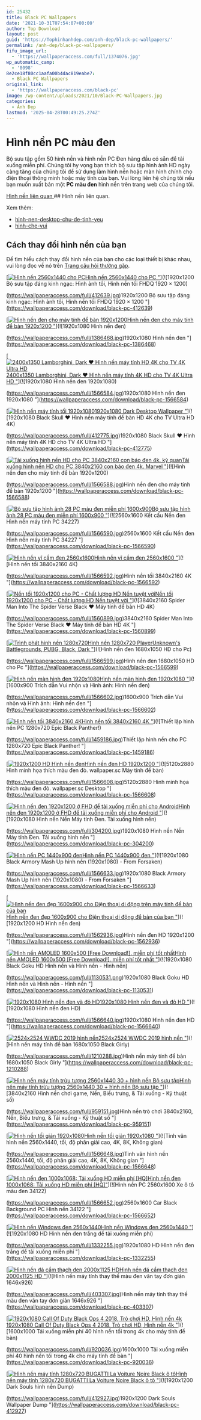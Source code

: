 ```yaml
---
id: 25432
title: Black PC Wallpapers
date: '2021-10-31T07:54:07+00:00'
author: Top Download
layout: post
guid: 'https://Tophinhanhdep.com/anh-dep/black-pc-wallpapers/'
permalink: /anh-dep/black-pc-wallpapers/
fifu_image_url:
  - 'https://wallpaperaccess.com/full/1374076.jpg'
wp_automatic_camp:
  - '8098'
8e2ce18f80cc1aafa00b4dac819eabe7:
  - Black PC Wallpapers
original_link:
  - 'https://wallpaperaccess.com/black-pc'
image: /wp-content/uploads/2021/10/Black-PC-Wallpapers.jpg
categories:
  - Ảnh Đẹp
lastmod: '2025-04-28T00:49:25.274Z'
---
```

# Hình nền PC màu đen

Bộ sưu tập gồm 50 hình nền và hình nền PC Đen hàng đầu có sẵn để tải xuống miễn phí. Chúng tôi hy vọng bạn thích bộ sưu tập hình ảnh HD ngày càng tăng của chúng tôi để sử dụng làm hình nền hoặc màn hình chính cho điện thoại thông minh hoặc máy tính của bạn. Vui lòng liên hệ chúng tôi nếu bạn muốn xuất bản một **PC màu đen** hình nền trên trang web của chúng tôi.

[Hình nền liên quan ](#related) ## Hình nền liên quan.

   
 Xem thêm:

   
- [hinh-nen-desktop-chu-de-tinh-yeu](https://tophinhanhdep.com/anh-tinh-yeu/hinh-nen-desktop-chu-de-tinh-yeu/)
- [hinh-che-vui](https://tophinhanhdep.com/anh-che/hinh-che-vui/)

## Cách thay đổi hình nền của bạn

Để tìm hiểu cách thay đổi hình nền của bạn cho các loại thiết bị khác nhau, vui lòng đọc về nó trên [Trang câu hỏi thường gặp](https://tophinhanhdep.com/faq/).

  
[[![Hình nền 2560x1440 cho PC](https://wallpaperaccess.com/full/1374076.jpg)Hình nền 2560x1440 cho PC "](https://wallpaperaccess.com/download/black-pc-1374076)](![1920x1200 Bộ sưu tập đáng kinh ngạc: Hình ảnh tối, Hình nền tối FHDQ 1920 × 1200)

(https://wallpaperaccess.com/full/412639.jpg)1920x1200 Bộ sưu tập đáng kinh ngạc: Hình ảnh tối, Hình nền tối FHDQ 1920 × 1200 "](https://wallpaperaccess.com/download/black-pc-412639)

[[![Hình nền đen cho máy tính để bàn 1920x1200](https://wallpaperaccess.com/full/1566582.jpg)Hình nền đen cho máy tính để bàn 1920x1200 "](https://wallpaperaccess.com/download/black-pc-1566582)](![1920x1080 Hình nền đen)

(https://wallpaperaccess.com/full/1386468.jpg)1920x1080 Hình nền đen "](https://wallpaperaccess.com/download/black-pc-1386468)

[[![2400x1350 Lamborghini, Dark ❤ Hình nền máy tính HD 4K cho TV 4K Ultra HD](https://wallpaperaccess.com/full/263822.jpg)2400x1350 Lamborghini, Dark ❤ Hình nền máy tính 4K HD cho TV 4K Ultra HD "](https://wallpaperaccess.com/download/black-pc-263822)](![1920x1080 Hình nền đen 1920x1080)

(https://wallpaperaccess.com/full/1566584.jpg)1920x1080 Hình nền đen 1920x1080 "](https://wallpaperaccess.com/download/black-pc-1566584)

[[![Hình nền máy tính tối 1920x1080](https://wallpaperaccess.com/full/1244202.jpg)1920x1080 Dark Desktop Wallpaper "](https://wallpaperaccess.com/download/black-pc-1244202)](![1920x1080 Black Skull ❤ Hình nền máy tính để bàn HD 4K cho TV Ultra HD 4K)

(https://wallpaperaccess.com/full/412775.jpg)1920x1080 Black Skull ❤ Hình nền máy tính 4K HD cho TV 4K Ultra HD "](https://wallpaperaccess.com/download/black-pc-412775)

[[![Tải xuống hình nền HD cho PC 3840x2160 con báo đen 4k.  kỳ quan](https://wallpaperaccess.com/full/327317.jpg)Tải xuống hình nền HD cho PC 3840x2160 con báo đen 4k. Marvel "](https://wallpaperaccess.com/download/black-pc-327317)](![Hình nền đen cho máy tính để bàn 1920x1200)

(https://wallpaperaccess.com/full/1566588.jpg)Hình nền đen cho máy tính để bàn 1920x1200 "](https://wallpaperaccess.com/download/black-pc-1566588)

[[![Bộ sưu tập hình ảnh 28 PC màu đen miễn phí 1600x900](https://wallpaperaccess.com/full/1566589.jpg)Bộ sưu tập hình ảnh 28 PC màu đen miễn phí 1600x900 "](https://wallpaperaccess.com/download/black-pc-1566589)](![2560x1600 Kết cấu Nền đen Hình nền máy tính PC 34227)

(https://wallpaperaccess.com/full/1566590.jpg)2560x1600 Kết cấu Nền đen Hình nền máy tính PC 34227 "](https://wallpaperaccess.com/download/black-pc-1566590)

[[![Hình nền vĩ cầm đen 2560x1600](https://wallpaperaccess.com/full/1561010.jpg)Hình nền vĩ cầm đen 2560x1600 "](https://wallpaperaccess.com/download/black-pc-1561010)](![Hình nền tối 3840x2160 4K)

(https://wallpaperaccess.com/full/1566592.jpg)Hình nền tối 3840x2160 4K "](https://wallpaperaccess.com/download/black-pc-1566592)

[[![Nền tối 1920x1200 cho PC - Chất lượng HD Nền tuyệt vời](https://wallpaperaccess.com/full/412640.jpg)Nền tối 1920x1200 cho PC - Chất lượng HD Nền tuyệt vời "](https://wallpaperaccess.com/download/black-pc-412640)](![3840x2160 Spider Man Into The Spider Verse Black ❤ Máy tính để bàn HD 4K)

(https://wallpaperaccess.com/full/1560899.jpg)3840x2160 Spider Man Into The Spider Verse Black ❤ Máy tính để bàn HD 4K "](https://wallpaperaccess.com/download/black-pc-1560899)

[[![Trình phát hình nền 1280x720](https://wallpaperaccess.com/full/1133827.jpg)Hình nền 1280x720 PlayerUnknown's Battlegrounds, PUBG, Black, Dark "](https://wallpaperaccess.com/download/black-pc-1133827)](![Hình nền đen 1680x1050 HD cho Pc)

(https://wallpaperaccess.com/full/1566599.jpg)Hình nền đen 1680x1050 HD cho Pc "](https://wallpaperaccess.com/download/black-pc-1566599)

[[![Hình nền màn hình đen 1920x1080](https://wallpaperaccess.com/full/1566600.jpg)Hình nền màn hình đen 1920x1080 "](https://wallpaperaccess.com/download/black-pc-1566600)](![1600x900 Trích dẫn Vui nhộn và Hình ảnh: Hình nền đen)

(https://wallpaperaccess.com/full/1566602.jpg)1600x900 Trích dẫn Vui nhộn và Hình ảnh: Hình nền đen "](https://wallpaperaccess.com/download/black-pc-1566602)

[[![Hình nền tối 3840x2160 4K](https://wallpaperaccess.com/full/806533.jpg)Hình nền tối 3840x2160 4K "](https://wallpaperaccess.com/download/black-pc-806533)](![Thiết lập hình nền PC 1280x720 Epic Black Panther!)

(https://wallpaperaccess.com/full/1459186.jpg)Thiết lập hình nền cho PC 1280x720 Epic Black Panther! "](https://wallpaperaccess.com/download/black-pc-1459186)

[[![1920x1200 HD Hình nền đen](https://wallpaperaccess.com/full/36259.jpg)Hình nền đen HD 1920x1200 "](https://wallpaperaccess.com/download/black-pc-36259)](![5120x2880 Hình minh họa thích màu đen đỏ.  wallpaper.sc Máy tính để bàn)

(https://wallpaperaccess.com/full/1566608.jpg)5120x2880 Hình minh họa thích màu đen đỏ. wallpaper.sc Desktop "](https://wallpaperaccess.com/download/black-pc-1566608)

[[![Hình nền đen 1920x1200 ở FHD để tải xuống miễn phí cho Android](https://wallpaperaccess.com/full/1566617.jpg)Hình nền đen 1920x1200 ở FHD để tải xuống miễn phí cho Android "](https://wallpaperaccess.com/download/black-pc-1566617)](![1920x1080 Hình nền Nền Máy tính Đen.  Tải xuống hình nền)

(https://wallpaperaccess.com/full/304200.jpg)1920x1080 Hình nền Nền Máy tính Đen. Tải xuống hình nền "](https://wallpaperaccess.com/download/black-pc-304200)

[[![Hình nền PC 1440x900 đen](https://wallpaperaccess.com/full/1566622.jpg)Hình nền PC 1440x900 đen "](https://wallpaperaccess.com/download/black-pc-1566622)](![1920x1080 Black Armory Mash Up hình nền (1920x1080) - From Forsaken)

(https://wallpaperaccess.com/full/1566633.jpg)1920x1080 Black Armory Mash Up hình nền (1920x1080) - From Forsaken "](https://wallpaperaccess.com/download/black-pc-1566633)

[[![Hình nền đen đẹp 1600x900 cho Điện thoại di động trên máy tính để bàn của bạn](https://wallpaperaccess.com/full/1566634.jpg)Hình nền đen đẹp 1600x900 cho Điện thoại di động để bàn của bạn "](https://wallpaperaccess.com/download/black-pc-1566634)](![1920x1200 HD Hình nền đen)

(https://wallpaperaccess.com/full/1562936.jpg)Hình nền đen HD 1920x1200 "](https://wallpaperaccess.com/download/black-pc-1562936)

[[![Hình nền AMOLED 1600x500 [Free Download!].  miễn phí tốt nhất](https://wallpaperaccess.com/full/818265.jpg)Hình nền AMOLED 1600x500 \[Free Download!\]. miễn phí tốt nhất "](https://wallpaperaccess.com/download/black-pc-818265)](![1920x1080 Black Goku HD Hình nền và Hình nền - Hình nền)

(https://wallpaperaccess.com/full/1130531.png)1920x1080 Black Goku HD Hình nền và Hình nền - Hình nền "](https://wallpaperaccess.com/download/black-pc-1130531)

[[![1920x1080 Hình nền đen và đỏ HD](https://wallpaperaccess.com/full/1566639.jpg)1920x1080 Hình nền đen và đỏ HD "](https://wallpaperaccess.com/download/black-pc-1566639)](![1920x1080 Hình nền đen HD)

(https://wallpaperaccess.com/full/1566640.jpg)1920x1080 Hình nền đen HD "](https://wallpaperaccess.com/download/black-pc-1566640)

[[![2524x2524 WWDC 2019 hình nền](https://wallpaperaccess.com/full/1197809.png)2524x2524 WWDC 2019 hình nền "](https://wallpaperaccess.com/download/black-pc-1197809)](![Hình nền máy tính để bàn 1680x1050 Black Girly)

(https://wallpaperaccess.com/full/1210288.jpg)Hình nền máy tính để bàn 1680x1050 Black Girly "](https://wallpaperaccess.com/download/black-pc-1210288)

[[![Hình nền máy tính trừu tượng 2560x1440 30 + hình nền Bộ sưu tập](https://wallpaperaccess.com/full/1566645.jpg)Hình nền máy tính trừu tượng 2560x1440 30 + hình nền Bộ sưu tập "](https://wallpaperaccess.com/download/black-pc-1566645)](![3840x2160 Hình nền chơi game, Nền, Biểu trưng, ​​& Tải xuống - Kỹ thuật số)

(https://wallpaperaccess.com/full/959151.jpg)Hình nền trò chơi 3840x2160, Nền, Biểu trưng, ​​&amp; Tải xuống - Kỹ thuật số "](https://wallpaperaccess.com/download/black-pc-959151)

[[![Hình nền tối giản 1920x1080](https://wallpaperaccess.com/full/805649.jpg)Hình nền tối giản 1920x1080 "](https://wallpaperaccess.com/download/black-pc-805649)](![Tinh vân hình nền 2560x1440, tối, độ phân giải cao, 4K, 8K, Không gian)

(https://wallpaperaccess.com/full/1566648.jpg)Tinh vân hình nền 2560x1440, tối, độ phân giải cao, 4K, 8K, Không gian "](https://wallpaperaccess.com/download/black-pc-1566648)

[[![Hình nền đen 1000x1068: Tải xuống HD miễn phí [HQ]](https://wallpaperaccess.com/full/1424202.jpg)Hình nền đen 1000x1068: Tải xuống HD miễn phí \[HQ\]"](https://wallpaperaccess.com/download/black-pc-1424202)](![Hình nền PC 2560x1600 Xe ô tô màu đen 34122)

(https://wallpaperaccess.com/full/1566652.jpg)2560x1600 Car Black Background PC Hình nền 34122 "](https://wallpaperaccess.com/download/black-pc-1566652)

[[![Hình nền Windows đen 2560x1440](https://wallpaperaccess.com/full/1566653.jpg)Hình nền Windows đen 2560x1440 "](https://wallpaperaccess.com/download/black-pc-1566653)](![1920x1080 HD Hình nền đen trắng để tải xuống miễn phí)

(https://wallpaperaccess.com/full/1332255.jpg)1920x1080 HD Hình nền đen trắng để tải xuống miễn phí "](https://wallpaperaccess.com/download/black-pc-1332255)

[[![Hình nền đá cẩm thạch đen 2000x1125 HD](https://wallpaperaccess.com/full/130067.jpg)Hình nền đá cẩm thạch đen 2000x1125 HD "](https://wallpaperaccess.com/download/black-pc-130067)](![Hình nền máy tính thay thế màu đen vân tay đơn giản 1646x926)

(https://wallpaperaccess.com/full/403307.jpg)Hình nền máy tính thay thế màu đen vân tay đơn giản 1646x926 "](https://wallpaperaccess.com/download/black-pc-403307)

[[![1920x1080 Call Of Duty Black Ops 4 2018, Trò chơi HD, Hình nền 4k](https://wallpaperaccess.com/full/1288116.jpg)1920x1080 Call Of Duty Black Ops 4 2018, Trò chơi HD, Hình nền 4k "](https://wallpaperaccess.com/download/black-pc-1288116)](![1600x1000 Tải xuống miễn phí 40 hình nền tối trong 4k cho máy tính để bàn)

(https://wallpaperaccess.com/full/920036.jpg)1600x1000 Tải xuống miễn phí 40 hình nền tối trong 4k cho máy tính để bàn "](https://wallpaperaccess.com/download/black-pc-920036)

[[![Hình nền máy tính 1280x720 BUGATTI La Voiture Noire Black ô tô](https://wallpaperaccess.com/full/1566659.jpg)Hình nền máy tính 1280x720 BUGATTI La Voiture Noire Black ô tô "](https://wallpaperaccess.com/download/black-pc-1566659)](![1920x1200 Dark Souls hình nền Dump)

(https://wallpaperaccess.com/full/412927.jpg)1920x1200 Dark Souls Wallpaper Dump "](https://wallpaperaccess.com/download/black-pc-412927)
